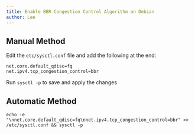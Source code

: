 ```yaml
---
title: Enable BBR Congestion Control Algorithm on Debian
author: Lee
---
```


## Manual Method

Edit the `etc/sysctl.conf` file and add the following at the end:

```text
net.core.default_qdisc=fq
net.ipv4.tcp_congestion_control=bbr
```

Run `sysctl -p` to save and apply the changes

## Automatic Method

```text
echo -e "\nnet.core.default_qdisc=fq\nnet.ipv4.tcp_congestion_control=bbr" >> /etc/sysctl.conf && sysctl -p
```
